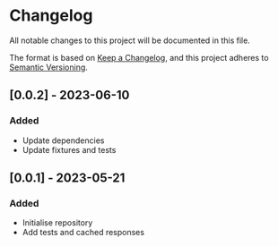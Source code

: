 # Changelog

All notable changes to this project will be documented in this file.

The format is based on [Keep a Changelog](https://keepachangelog.com/en/1.0.0/),
and this project adheres to [Semantic Versioning](https://semver.org/spec/v2.0.0.html).

## [0.0.2] - 2023-06-10

### Added

- Update dependencies
- Update fixtures and tests

## [0.0.1] - 2023-05-21

### Added

- Initialise repository
- Add tests and cached responses
